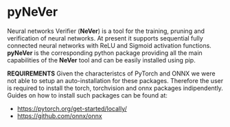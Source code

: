# pyNeVer

Neural networks Verifier (__NeVer__) is a tool for the training, pruning and verification of neural networks.
At present it supports sequential fully connected neural networks with ReLU and Sigmoid activation functions.
__pyNeVer__ is the corresponding python package providing all the main capabilities of the __NeVer__ tool
and can be easily installed using pip.

__REQUIREMENTS__
Given the characteristcs of PyTorch and ONNX we were not able to setup an auto-installation for these packages.
Therefore the user is required to install the torch, torchvision and onnx packages indipendently.
Guides on how to install such packages can be found at:
* <https://pytorch.org/get-started/locally/>
* <https://github.com/onnx/onnx>
